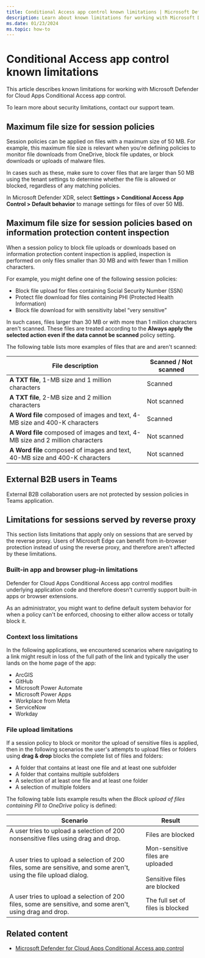 ```yaml
---
title: Conditional Access app control known limitations | Microsoft Defender for Cloud Apps
description: Learn about known limitations for working with Microsoft Defender for Cloud Apps Conditional Access app control.
ms.date: 01/23/2024
ms.topic: how-to
---
```


# Conditional Access app control known limitations

This article describes known limitations for working with Microsoft Defender for Cloud Apps Conditional Access app control.

To learn more about security limitations, contact our support team.

## Maximum file size for session policies

Session policies can be applied on files with a maximum size of 50 MB. For example, this maximum file size is relevant when you're defining policies to monitor file downloads from OneDrive, block file updates, or block downloads or uploads of malware files.

In cases such as these, make sure to cover files that are larger than 50 MB using the tenant settings to determine whether the file is allowed or blocked, regardless of any matching policies.

In Microsoft Defender XDR, select **Settings > Conditional Access App Control > Default behavior** to manage settings for files of over 50 MB.

## Maximum file size for session policies based on information protection content inspection

When a session policy to block file uploads or downloads based on information protection content inspection is applied, inspection is performed on only files smaller than 30 MB and with fewer than 1 million characters.

For example, you might define one of the following session policies:

  - Block file upload for files containing Social Security Number (SSN)
  - Protect file download for files containing PHI (Protected Health Information)
  - Block file download for with sensitivity label “very sensitive”

In such cases, files larger than 30 MB or with more than 1 million characters aren't scanned. These files are treated according to the **Always apply the selected action even if the data cannot be scanned** policy setting.

The following table lists more examples of files that are and aren't scanned:

|File description  |Scanned / Not scanned  |
|---------|---------|
|**A TXT file**, 1-MB size and 1 million characters     |  Scanned       |
|**A TXT file**, 2-MB size and 2 million characters     |   Not scanned      |
|**A Word file** composed of images and text, 4-MB size and 400-K characters     |  Scanned       |
|**A Word file** composed of images and text, 4-MB size and 2 million characters     |  Not scanned        |
|**A Word file** composed of images and text, 40-MB size and 400-K characters     |  Not scanned         |

## External B2B users in Teams

External B2B collaboration users are not protected by session policies in Teams application.

## Limitations for sessions served by reverse proxy

This section lists limitations that apply only on sessions that are served by the reverse proxy. Users of Microsoft Edge can benefit from in-browser protection instead of using the reverse proxy, and therefore aren't affected by these limitations.

### Built-in app and browser plug-in limitations

Defender for Cloud Apps Conditional Access app control modifies underlying application code and therefore doesn't currently support built-in apps or browser extensions.

As an administrator, you might want to define default system behavior for when a policy can't be enforced, choosing to either allow access or totally block it.

### Context loss limitations

In the following applications, we encountered scenarios where navigating to a link might result in loss of the full path of the link and typically the user lands on the home page of the app:

- ArcGIS
- GitHub
- Microsoft Power Automate
- Microsoft Power Apps
- Workplace from Meta
- ServiceNow
- Workday

### File upload limitations

If a session policy to block or monitor the upload of sensitive files is applied, then in the following scenarios the user's attempts to upload files or folders using **drag & drop** blocks the complete list of files and folders:

- A folder that contains at least one file and at least one subfolder
- A folder that contains multiple subfolders
- A selection of at least one file and at least one folder
- A selection of multiple folders

The following table lists example results when the *Block upload of files containing PII to OneDrive* policy is defined:

|Scenario  |Result  |
|---------|---------|
|A user tries to upload a selection of 200 nonsensitive files using drag and drop.     |   Files are blocked       |
|A user tries to upload a selection of 200 files, some are sensitive, and some aren't, using the file upload dialog.     |   Mon-sensitive files are uploaded <br><br>Sensitive files are blocked      |
|A user tries to upload a selection of 200 files, some are sensitive, and some aren't, using drag and drop.     |   The full set of files is blocked      |

## Related content

- [Microsoft Defender for Cloud Apps Conditional Access app control](proxy-intro-aad.md)

